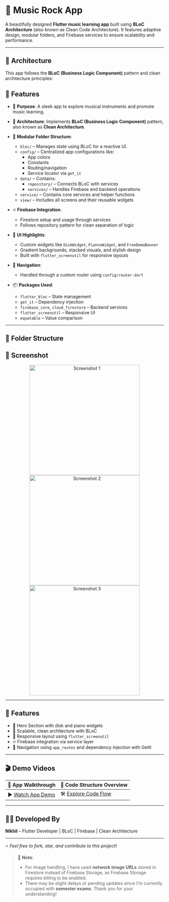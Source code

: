 # 🎸 Music Rock App

A beautifully designed **Flutter music learning app** built using **BLoC Architecture** (also known as Clean Code Architecture). It features adaptive design, modular folders, and Firebase services to ensure scalability and performance.

---

## 🧠 Architecture

This app follows the **BLoC (Business Logic Component)** pattern and clean architecture principles:


## 🚀 Features

- 🎯 **Purpose**: A sleek app to explore musical instruments and promote music learning.

- 🧱 **Architecture**: Implements **BLoC (Business Logic Component)** pattern, also known as **Clean Architecture**.

- 📁 **Modular Folder Structure**:
  - `bloc/` – Manages state using BLoC for a reactive UI.
  - `config/` – Centralized app configurations like:
    - App colors
    - Constants
    - Routing/navigation
    - Service locator via `get_it`
  - `data/` – Contains:
    - `repository/` – Connects BLoC with services
    - `services/` – Handles Firebase and backend operations
  - `service/` – Contains core services and helper functions
  - `view/` – Includes all screens and their reusable widgets

- 🔥 **Firebase Integration**:
  - Firestore setup and usage through services
  - Follows repository pattern for clean separation of logic

- 🌈 **UI Highlights**:
  - Custom widgets like `DiskWidget`, `PiannoWidget`, and `FreeDemoBanner`
  - Gradient backgrounds, stacked visuals, and stylish design
  - Built with `flutter_screenutil` for responsive layouts

- 🧭 **Navigation**:
  - Handled through a custom router using `config/router.dart`

- 📦 **Packages Used**:
  - `flutter_bloc` – State management
  - `get_it` – Dependency injection
  - `firebase_core`, `cloud_firestore` – Backend services
  - `flutter_screenutil` – Responsive UI
  - `equatable` – Value comparison



---

## 📁 Folder Structure
<h2>📸 Screenshot</h2>



<p align="center">
  <img src="https://github.com/user-attachments/assets/e6f9123a-f1fb-40bd-8d90-7b81507374b4" alt="Screenshot 1" height="350" />
  <img src="https://github.com/user-attachments/assets/980314b1-d6fa-4d31-8be5-9f288dcdc9e2" alt="Screenshot 2" height="350" />
  <img src="https://github.com/user-attachments/assets/c8132fe8-4563-4ef8-bc42-59cc25905316" alt="Screenshot 3" height="350" />
</p>



---

## 🚀 Features

- 🎹 Hero Section with disk and piano widgets
- 🧱 Scalable, clean architecture with BLoC
- 📱 Responsive layout using `flutter_screenutil`
- 🔥 Firebase integration via service layer
- 🧭 Navigation using `app_routes` and dependency injection with GetIt

---

## 🎬 Demo Videos

| 📱 **App Walkthrough** | 🧠 **Code Structure Overview** |
|------------------------|-------------------------------|
| ▶️ [Watch App Demo](https://drive.google.com/file/d/1QY2msR1cRss3k1pO2sUhI2UFxNu_5k3d/view?usp=drive_link) | 🛠️ [Explore Code Flow](https://drive.google.com/file/d/19PKVXvcqApE41T9hElGg5_Huenb1yCVh/view?usp=drive_link) |

---

## 🧑‍💻 Developed By

**Nikhil** – Flutter Developer | BLoC | Firebase | Clean Architecture

---

⭐️ *Feel free to fork, star, and contribute to this project!*  


> 📌 **Note**:  
> - For image handling, I have used **network image URLs** stored in Firestore instead of Firebase Storage, as Firebase Storage requires billing to be enabled.  
> - There may be slight delays or pending updates since I’m currently occupied with **semester exams**. Thank you for your understanding!



